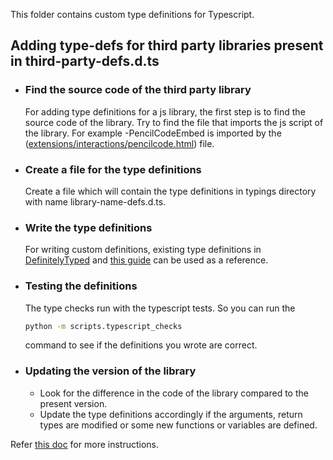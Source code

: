 This folder contains custom type definitions for Typescript.

## Adding type-defs for third party libraries present in third-party-defs.d.ts

- ### Find the source code of the third party library
	For adding type definitions for a js library, the first step is to find the source code of the library.
	Try to find the file that imports the js script of the library. For example -PencilCodeEmbed is imported by the ([extensions/interactions/pencilcode.html](https://github.com/oppia/oppia/blob/develop/extensions/interactions/pencilcode.html)) file.

- ### Create a file for the type definitions
	Create a file which will contain the type definitions in typings directory with name library-name-defs.d.ts.

- ### Write the type definitions
	For writing custom definitions, existing type definitions in [DefinitelyTyped](https://github.com/DefinitelyTyped/DefinitelyTyped) and [this guide](http://blog.wolksoftware.com/contributing-to-definitelytyped) can be used as a reference.

- ### Testing the definitions
	The type checks run with the typescript tests. So you can run the
	```bash
	python -m scripts.typescript_checks
	```
	command to see if the definitions you wrote are correct.

- ### Updating the version of the library
	- Look for the difference in the code of the library compared to the present version.
	- Update the type definitions accordingly if the arguments, return types are modified or some new functions or variables are defined.

Refer [this doc](https://docs.google.com/document/d/19V1d46DSRgTC9K2StZAcgUABpaRjzSzYaEVZIRo_Mlk/edit?usp=sharing) for more instructions.
